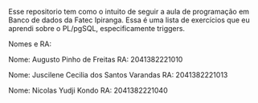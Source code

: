 Esse repositorio tem como o intuito de seguir a aula de programação em Banco de dados da Fatec Ipiranga. Essa é uma lista de exercícios que eu aprendi sobre o PL/pgSQL, especificamente triggers.

Nomes e RA:

Nome: Augusto Pinho de Freitas RA: 2041382221010

Nome: Juscilene Cecilia dos Santos Varandas RA: 2041382221013

Nome: Nicolas Yudji Kondo RA: 2041382221040